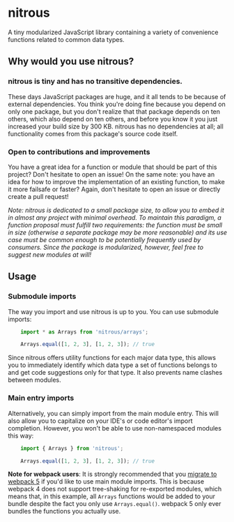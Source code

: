# nitrous

A tiny modularized JavaScript library containing a variety of convenience functions related to common data types.

## Why would you use nitrous?

### nitrous is tiny and has no transitive dependencies.

These days JavaScript packages are huge, and it all tends to be because of external dependencies.
You think you're doing fine because you depend on only one package, but you don't realize that
that package depends on ten others, which also depend on ten others, and before you know it
you just increased your build size by 300 KB. nitrous has no dependencies at all; all functionality
comes from this package's source code itself.

### Open to contributions and improvements

You have a great idea for a function or module that should be part of this project? Don't hesitate to open an
issue! On the same note: you have an idea for how to improve the implementation of an existing
function, to make it more failsafe or faster? Again, don't hesitate to open an issue or directly
create a pull request!

*Note: nitrous is dedicated to a small package size, to allow you to embed it in almost any
project with minimal overhead. To maintain this paradigm, a function proposal must fulfill two
requirements: the function must be small in size (otherwise a separate package may be more
reasonable) and its use case must be common enough to be potentially frequently used by consumers.
Since the package is modularized, however, feel free to suggest new modules at will!*

## Usage

### Submodule imports

The way you import and use nitrous is up to you. You can use submodule imports:

```js
    import * as Arrays from 'nitrous/arrays';

    Arrays.equal([1, 2, 3], [1, 2, 3]); // true
```

Since nitrous offers utility functions for each major data type, this allows you to immediately
identify which data type a set of functions belongs to and get code suggestions only for that
type. It also prevents name clashes between modules.

### Main entry imports

Alternatively, you can simply import from the main module entry. This will also allow you to capitalize
on your IDE's or code editor's import completion. However, you won't be able to use non-namespaced modules this way:

```js
    import { Arrays } from 'nitrous';

    Arrays.equal([1, 2, 3], [1, 2, 3]); // true
```

**Note for webpack users**: It is strongly recommended that you [migrate to webpack 5](https://webpack.js.org/migrate/5/) if you'd like to
use main module imports. This is because webpack 4 does not support tree-shaking for re-exported modules, which means
that, in this example, all `Arrays` functions would be added to your bundle despite the fact you only use `Arrays.equal()`.
webpack 5 only ever bundles the functions you actually use.
